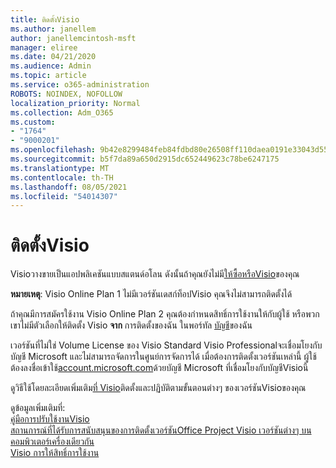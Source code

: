 ```yaml
---
title: ติดตั้งVisio
ms.author: janellem
author: janellemcintosh-msft
manager: eliree
ms.date: 04/21/2020
ms.audience: Admin
ms.topic: article
ms.service: o365-administration
ROBOTS: NOINDEX, NOFOLLOW
localization_priority: Normal
ms.collection: Adm_O365
ms.custom:
- "1764"
- "9000201"
ms.openlocfilehash: 9b42e8299484feb84fdbd80e26508ff110daea0191e33043d55ac9880f12919d
ms.sourcegitcommit: b5f7da89a650d2915dc652449623c78be6247175
ms.translationtype: MT
ms.contentlocale: th-TH
ms.lasthandoff: 08/05/2021
ms.locfileid: "54014307"
---
```

# <a name="install-visio"></a>ติดตั้งVisio

Visioวางขายเป็นแอปพลิเคชันแบบสแตนด์อโลน ดังนั้นถ้าคุณยังไม่มี[ให้ซื้อหรือVisio](https://products.office.com/visio)ของคุณ 

**หมายเหตุ**: Visio Online Plan 1 ไม่มีเวอร์ชันเดสก์ท็อปVisio คุณจึงไม่สามารถติดตั้งได้

ถ้าคุณมีการสมัครใช้งาน Visio Online Plan 2 คุณต้องกําหนดสิทธิ์การใช้งานให้กับผู้ใช้ [](https://docs.microsoft.com/microsoft-365/admin/add-users/add-users)หรือพวกเขาไม่มีตัวเลือกให้ติดตั้ง Visio **จาก** การติดตั้งของฉัน ในพอร์ทัล [บัญชี](https://portal.office.com/account#installs)ของฉัน 

เวอร์ชันที่ไม่ใช่ Volume License ของ Visio Standard Visio Professionalจะเชื่อมโยงกับบัญชี Microsoft และไม่สามารถจัดการในศูนย์การจัดการได้ เมื่อต้องการติดตั้งเวอร์ชันเหล่านี้ ผู้ใช้ต้องลงชื่อเข้าใช้[account.microsoft.com](https://account.microsoft.com)ด้วยบัญชี Microsoft ที่เชื่อมโยงกับบัญชีVisioนี้

ดูวิธีใช้โดยละเอียดเพิ่มเติม[ที่ Visio](https://support.office.com/article/f98f21e3-aa02-4827-9167-ddab5b025710?wt.mc_id=OfficeAdm_ClientDIA_Alchemy1764)ติดตั้งและปฏิบัติตามขั้นตอนต่างๆ ของเวอร์ชันVisioของคุณ

ดูข้อมูลเพิ่มเติมที่:<br>
[คู่มือการปรับใช้งานVisio](https://docs.microsoft.com/deployoffice/deployment-guide-for-visio)<br>
[สถานการณ์ที่ได้รับการสนับสนุนของการติดตั้งเวอร์ชันOffice Project Visio เวอร์ชันต่างๆ บนคอมพิวเตอร์เครื่องเดียวกัน](https://docs.microsoft.com/deployoffice/install-different-office-visio-and-project-versions-on-the-same-computer)<br>
[Visio การให้สิทธิ์การใช้งาน](https://products.office.com/visio/microsoft-visio-volume-licensing-visio-for-multiple-users)